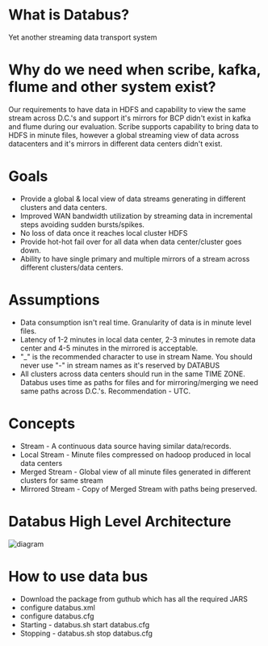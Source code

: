 # What is Databus?
  Yet another streaming data transport system

# Why do we need when scribe, kafka, flume and other system exist?
  Our requirements to have data in HDFS and capability to view the same
  stream across D.C.'s and support it's mirrors for BCP didn't exist in kafka
   and flume during our evaluation. Scribe supports capability to bring data
   to HDFS in minute files, however a global streaming view of data across
   datacenters and it's mirrors in different data centers didn't exist.

# Goals
  * Provide a global & local view of data streams generating in different
  clusters and data centers.
  * Improved WAN bandwidth utilization by streaming data in incremental steps
  avoiding sudden bursts/spikes.
  * No loss of data once it reaches local cluster HDFS
  * Provide hot-hot fail over for all data when data center/cluster goes down.
  * Ability to have single primary and multiple mirrors of a stream across
  different clusters/data centers.

# Assumptions
  * Data consumption isn't real time. Granularity of data is in minute level
  files.
  * Latency of 1-2 minutes in local data center, 2-3 minutes in remote data
  center and 4-5 minutes in the mirrored is acceptable.
  * "_" is the recommended character to use in stream Name. You should never
  use "-" in stream names as it's reserved by DATABUS
  * All clusters across data centers should run in the same TIME ZONE. Databus
   uses time as paths for files and for mirroring/merging we need same paths across D.C.'s.
   Recommendation - UTC.

# Concepts
  * Stream - A continuous data source having similar data/records.
  * Local Stream - Minute files compressed on hadoop produced in local data
  centers
  * Merged Stream - Global view of all minute files generated in different
  clusters for same stream
  * Mirrored Stream - Copy of Merged Stream with paths being preserved.
                    
# Databus High Level Architecture
![diagram](https://github.com/InMobi/data-bus/blob/master/doc/Databus-HighLevel-Arch.png)                     
                    

# How to use data bus
  * Download the package from guthub which has all the required JARS
  * configure databus.xml
  * configure databus.cfg
  * Starting - databus.sh start databus.cfg
  * Stopping - databus.sh stop databus.cfg
             

            



